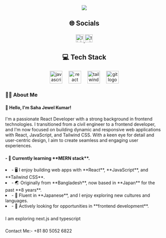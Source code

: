 <div align="center">
  <img height="" src="https://i.ibb.co/M5Pg0Lwb/Saha-Jewel-Kumar.jpg"  />
</div>

###

<h2 align="center">🌐 Socials</h2>

###

<div align="center">
  <a href="https://www.linkedin.com/in/sahajewelkumar/" target="_blank">
    <img src="https://img.shields.io/static/v1?message=LinkedIn&logo=linkedin&label=&color=0077B5&logoColor=white&labelColor=&style=for-the-badge" height="25" alt="linkedin logo"  />
  </a>
  <a href="https://x.com/sahaJewelkumar" target="_blank">
    <img src="https://img.shields.io/static/v1?message=Twitter&logo=twitter&label=&color=1DA1F2&logoColor=white&labelColor=&style=for-the-badge" height="25" alt="twitter logo"  />
  </a>
</div>

###

<h2 align="center">💻 Tech Stack</h2>

###

<div align="center">
  <img src="https://img.shields.io/badge/JavaScript-F7DF1E?logo=javascript&logoColor=black&style=for-the-badge" height="40" alt="javascript logo"  />
  <img width="12" />
  <img src="https://img.shields.io/badge/React-61DAFB?logo=react&logoColor=black&style=for-the-badge" height="40" alt="react logo"  />
  <img width="12" />
  <img src="https://img.shields.io/badge/Tailwind CSS-06B6D4?logo=tailwindcss&logoColor=black&style=for-the-badge" height="40" alt="tailwindcss logo"  />
  <img width="12" />
  <img src="https://img.shields.io/badge/Git-F05032?logo=git&logoColor=white&style=for-the-badge" height="40" alt="git logo"  />
</div>

###

<h3 align="left">👩‍💻  About Me</h3>

###
<h4>👋 Hello, I'm Saha Jewel Kumar!</h4>
<p align="left">I'm a passionate React Developer with a strong background in frontend technologies. I transitioned from a civil engineer to a frontend developer, and I'm now focused on building dynamic and responsive web applications with React, JavaScript, and Tailwind CSS. With a keen eye for detail and user-centric design, I aim to create seamless and engaging user experiences.

###

<h4 align="left">- 🌱 Currently learning **MERN stack**.</h4>
<li>- 🖥️ I enjoy building web apps with **React**, **JavaScript**, and **Tailwind CSS**.</li>
<li>- 🌏 Originally from **Bangladesh**, now based in **Japan** for the past **8 years**.</li>
<li>- 📝 Fluent in **Japanese**, and I enjoy exploring new cultures and languages.</li>
<li>- 💼 Actively looking for opportunities in **frontend development**.</li>

###

<p align="left">I am exploring next.js and typescript</p>

###
###

<p align="left">Contact Me:- +81 80 5052 6822 </p>

###
